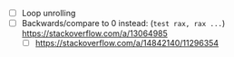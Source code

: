 - [ ] Loop unrolling
- [ ] Backwards/compare to 0 instead: (`test rax, rax ...`) https://stackoverflow.com/a/13064985
  - [ ] https://stackoverflow.com/a/14842140/11296354
